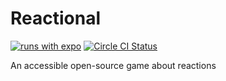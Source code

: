 # Reactional

[![runs with expo](https://img.shields.io/badge/Runs%20with%20Expo-4630EB.svg?style=flat-square&logo=EXPO&labelColor=f3f3f3&logoColor=000)](https://expo.io/@philsim7/reactional)
[![Circle CI Status](https://circleci.com/gh/tubbycatgames/Reactional.svg?style=svg)](https://circleci.com/gh/tubbycatgames/Reactional)

An accessible open-source game about reactions
